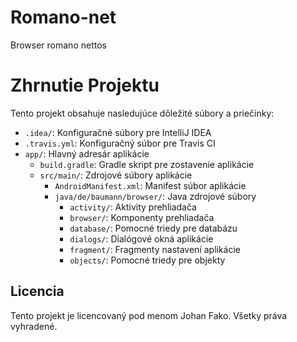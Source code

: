 # Romano-net
Browser romano nettos
# Zhrnutie Projektu

Tento projekt obsahuje nasledujúce dôležité súbory a priečinky:

- `.idea/`: Konfiguračné súbory pre IntelliJ IDEA
- `.travis.yml`: Konfiguračný súbor pre Travis CI
- `app/`: Hlavný adresár aplikácie
  - `build.gradle`: Gradle skript pre zostavenie aplikácie
  - `src/main/`: Zdrojové súbory aplikácie
    - `AndroidManifest.xml`: Manifest súbor aplikácie
    - `java/de/baumann/browser/`: Java zdrojové súbory
      - `activity/`: Aktivity prehliadača
      - `browser/`: Komponenty prehliadača
      - `database/`: Pomocné triedy pre databázu
      - `dialogs/`: Dialógové okná aplikácie
      - `fragment/`: Fragmenty nastavení aplikácie
      - `objects/`: Pomocné triedy pre objekty

## Licencia

Tento projekt je licencovaný pod menom Johan Fako. Všetky práva vyhradené.

